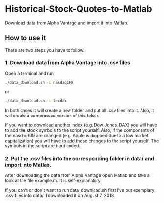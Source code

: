 # Historical-Stock-Quotes-to-Matlab
Download data from Alpha Vantage and import it into Matlab.

## How to use it

There are two steps you have to follow.

### 1. Download data from Alpha Vantage into .csv files

Open a terminal and run

```bash
./data_download.sh -i nasdaq100
```
or
```bash
./data_download.sh -i tecdax
```
In both cases it will create a new folder and put all .csv files into it. Also, it will create a compressed version of this folder.

If you want to download another index (e.g. Dow Jones, DAX) you will have to add the stock symbols to the script yourself. Also, if the components of the nasdaq100 are changed (e.g. Apple is dropped due to a low market capitalization) you will have to add these changes to the script yourself. The symbols in the script are hard coded.

### 2. Put the .csv files into the corresponding folder in data/ and import into Matlab.

After downloading the data from Alpha Vantage open Matlab and take a look at the file example.m. It is self-explanatory.

If you can't or don't want to run data_download.sh first I've put exemplary .csv files into data/. I downloaded it on August 7, 2018.
